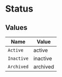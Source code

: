 # Status


## Values

| Name       | Value      |
| ---------- | ---------- |
| `Active`   | active     |
| `Inactive` | inactive   |
| `Archived` | archived   |